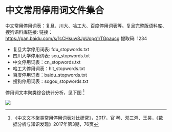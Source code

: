 # 中文常用停用词文件集合

中文常用停用词表：复旦、川大、哈工大、百度停用词表等。复旦完整版语料库、搜狗语料库链接: 链接：https://pan.baidu.com/s/1cCHsuw8JpUopq1rTGpaucg  提取码: 1234

* 复旦大学停用词表: fdu_stopwords.txt  
* 四川大学停用词表: scu_stopwords.txt  
* 中文停用词表：cn_stopwords.txt    
* 哈工大停用词表：hit_stopwords.txt  
* 百度停用词表：baidu_stopwords.txt
* 搜狗停用词表：sogou_stopwords.txt

停用词文本聚类综合统计分析，见下图 [^文本聚类]

![ ](https://github.com/goto456/stopwords/assets/35732922/b0699b3f-1c62-4d66-87b2-41cfc3057bf0)


[^文本聚类]:
       《中文文本聚类常用停用词表对比研究》，2017，官 琴、邓三鸿、王昊，《数据分析与知识发现》2017年第3期，76页
